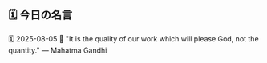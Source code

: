 ## 🗓️ 今日の名言

<!--START_SECTION:quote-->
🗓️ 2025-08-05
💬 "It is the quality of our work which will please God, not the quantity." — Mahatma Gandhi
<!--END_SECTION:quote-->
